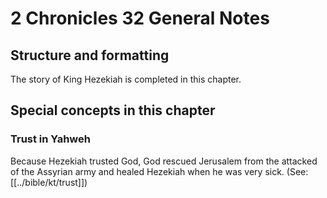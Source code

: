 # 2 Chronicles 32 General Notes
## Structure and formatting

The story of King Hezekiah is completed in this chapter.

## Special concepts in this chapter

### Trust in Yahweh
Because Hezekiah trusted God, God rescued Jerusalem from the attacked of the Assyrian army and healed Hezekiah when he was very sick. (See: [[../bible/kt/trust]])